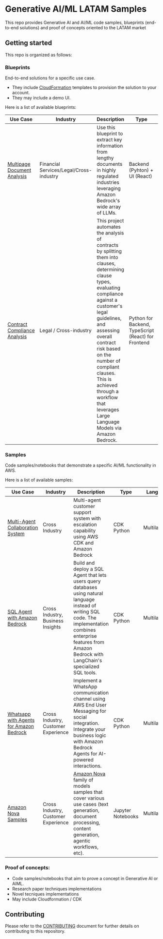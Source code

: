 # Generative AI/ML LATAM Samples

This repo provides Generative AI and AI/ML code samples, blueprints (end-to-end solutions) and proof of concepts oriented to the LATAM market

## Getting started

This repo is organized as follows:

### Blueprints

End-to-end solutions for a specific use case. 
  * They include [CloudFormation](https://aws.amazon.com/cloudformation/) templates to provision the solution to your account. 
  * They may include a demo UI.

Here is a list of available blueprints:

| Use Case                                                                                                                                           | Industry                                | Description                    | Type        | Languages                                      |
|----------------------------------------------------------------------------------------------------------------------------------------------------|-----------------------------------------|--------------------------------|-------------|------------------------------------------------|
| [Multipage Document Analysis](./blueprints/multipage-document-analysis/README.md)                                                                  | Financial Services/Legal/Cross-industry | Use this blueprint to extract key information from lengthy documents in highly regulated industries leveraging Amazon Bedrock's wide array of LLMs. | Backend (Pyhton) + UI (React) | Spanish, English                               |
| [Contract Compliance Analysis](https://github.com/aws-samples/generative-ai-cdk-constructs-samples/tree/main/samples/contract-compliance-analysis) | Legal / Cross-industry                  | This project automates the analysis of contracts by splitting them into clauses, determining clause types, evaluating compliance against a customer's legal guidelines, and assessing overall contract risk based on the number of compliant clauses. This is achieved through a workflow that leverages Large Language Models via Amazon Bedrock. | Python for Backend, TypeScript (React) for Frontend | English (can be customized to other languages) |


### Samples
Code samples/notebooks that demonstrate a specific AI/ML functionality in AWS.

Here is a list of available samples:

| Use Case                                                                                | Industry                                | Description                    | Type        | Languages        |
|-----------------------------------------------------------------------------------------|-----------------------------------------|--------------------------------|-------------|------------------|
| [Multi-Agent Collaboration System](samples/multi-agent-collaboration/README.md)                    | Cross Industry | Multi-agent customer support system with escalation capability using AWS CDK and Amazon Bedrock | CDK Python        | Multilanguage |
| [SQL Agent with Amazon Bedrock](samples/sql-bedrock-agent/README.md)                    | Cross Industry, Business Insights |Build and deploy a SQL Agent that lets users query databases using natural language instead of writing SQL code. The implementation combines enterprise features from Amazon Bedrock with LangChain's specialized SQL tools. | CDK Python| Multilanguage |
| [Whatsapp with Agents for Amazon Bedrock](samples/end-user-messaging-bedrock/README.md) | Cross Industry, Customer Experience | Implement a WhatsApp communication channel using AWS End User Messaging for social integration. Integrate your business logic with Amazon Bedrock Agents for AI-powered interactions. | CDK Python| Multilanguage |
| [Amazon Nova Samples](./samples/amazon-nova-samples/README.md)                          | Cross Industry, Customer Experience | [Amazon Nova](https://aws.amazon.com/ai/generative-ai/nova) family of models samples that cover various use cases (text generation, document processing, content generation, agentic workflows, etc).                                                                    | Jupyter Notebooks | Multilanguage |

### Proof of concepts:
  * Code samples/notebooks that aim to prove a concept in Generative AI or AIML.
  * Research paper techniques implementations
  * Novel tecniques implementations
  * May include Cloudformation / CDK

## Contributing

Please refer to the [CONTRIBUTING](CONTRIBUTING.md) document for further details on contributing to this repository. 
